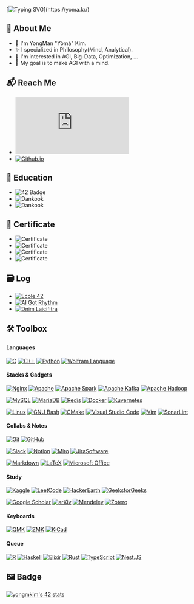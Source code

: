 [![Typing SVG](https://readme-typing-svg.herokuapp.com?font=Fira&weight=500&size=42&duration=2468&pause=4000&width=600&height=70&lines=Hello%2C+Again!+I'm+Y%C3%B2m%C3%A1.)](https://yoma.kr/)

## :bookmark: About Me

* :wave: I'm YongMan "Yòmá" Kim.
* :sparkles: I specialized in Philosophy(Mind, Analytical).
* 📖 I'm interested in AGI, Big-Data, Optimization, ...
* 🏁 My goal is to make AGI with a mind.

## :mailbox_with_mail: Reach Me

* [![Gmail Badge](https://img.shields.io/badge/|_Mail_|-_codeyoma@gmail.com-222222?style=flat-square&logo=gmail&logoColor=white&labelColor=EA4335&link=mailto:codeyoma@gmail.com)](mailto:codeyoma@gmail.com)
* [![Github.io](https://img.shields.io/badge/|_Blog_|-_yoma.kr-222222?style=flat-square&logo=GoogleHome&labelColor=4285F4&logoColor=white&link=yoma.kr)](https://yoma.kr)

## 🏫 Education

* ![42 Badge](https://img.shields.io/badge/_Cadet-_Ecole_42_|_Seoul_Campus_._2021~NOW-222?style=flat-square&logo=42&logoColor=white&labelColor=0061D5)
* ![Dankook](https://img.shields.io/badge/_Philosophy_|_Major-_University_of_Dankook_|_College_of_Humanities_._2012~2021-222222?style=flat-square&logo=htmlacademy&logoColor=white&labelColor=0061D5)
* ![Dankook](https://img.shields.io/badge/_SW_Convergence_Cinematic_Contents_|_Double_Major-_University_of_Dankook_|_College_of_SW_Convergence_._2018~2021-222222?style=flat-square&logo=htmlacademy&logoColor=white&labelColor=0061D5)

## 🎫 Certificate

* ![Certificate](https://img.shields.io/badge/_Engineer_Information_Processing_|_정보처리기사-_HRDK_|_한국산업인력공단_._2021-222222?style=flat-square&logo=slickpic&logoColor=white&labelColor=0D597F)
* ![Certificate](https://img.shields.io/badge/_Advanced_Data_Analytics_Semi_Professional_\(ADsP\)_|_데이터분석_준전문가-_Kdata_|_한국데이터산업진흥원._2020-222222?style=flat-square&logo=slickpic&logoColor=white&labelColor=0D597F)
* ![Certificate](https://img.shields.io/badge/_Craftsman_Information_Equipment_Operation_|_정보기기운용기능사-_HRDK_|_한국산업인력공단_._2011-222222?style=flat-square&logo=slickpic&logoColor=white&labelColor=0D597F)
* ![Certificate](https://img.shields.io/badge/_Computerized_Accounting_Specialist_Level_3_|_전산회계_3급-_KORCHAM_|_대한상공회의소_._2011-222222?style=flat-square&logo=slickpic&logoColor=white&labelColor=0D597F)

<!--
[![Github.io](https://img.shields.io/badge/|_Algorithm_|-_AI_Got_Rhythm-00BCB4?style=for-the-badge&logo=TheAlgorithms&labelColor=222222&logoColor=white&link=aigotrhythm.kr)](https://aigotrhythm.kr)

[![Github.io](https://img.shields.io/badge/|_AI_|-_Dnim_L'aicifitra-412991?style=for-the-badge&logo=OpenAI&labelColor=222222&logoColor=white&link=github.com/Dnim-Laicifitra)](https://github.com/Dnim-Laicifitra)
-->

## 🗃️ Log

* [![Ecole 42](https://img.shields.io/badge/|_École_|-_Yòmá's_Log_-222222?style=flat-square&logo=42&labelColor=33BABC&logoColor=white&link=github.com/ecole42-yoma)](https://github.com/ecole42-yoma)
* [![AI Got Rhythm](https://img.shields.io/badge/|_Algorithm_|-_AI%20_Got%20_Rhythm-222222?style=flat-square&logo=TheAlgorithms&labelColor=5468FF&logoColor=white&link=aigotrhythm.kr)](https://aigotrhythm.kr)
* [![Dnim Laicifitra](https://img.shields.io/badge/|_AI_|-_Dnim%20_L'aicifitra-222222?style=flat-square&logo=OpenAI&labelColor=412991&logoColor=white&link=github.com/Dnim-Laicifitra)](https://github.com/Dnim-Laicifitra)

## 🛠️ Toolbox

#### Languages
[![C](https://img.shields.io/badge/C-222?&logo=c&logoColor=#A8B9CC)](https://en.wikipedia.org/wiki/C_(programming_language))
[![C++](https://img.shields.io/badge/C++-222?&logo=c%2B%2B&logoColor=00599C)](https://en.wikipedia.org/wiki/C%2B%2B)
[![Python](https://img.shields.io/badge/Python-222?&logo=Python&logoColor=3776AB)](https://www.python.org/)
[![Wolfram Language](https://img.shields.io/badge/Wolfram_Language-222?&logo=wolfram-language&logoColor=DD1100)](https://www.wolfram.com/language/)

<!--
#### Library
![PyTorch](https://img.shields.io/badge/pytorch-EE4C2C?&logo=pytorch)
![TensorFlow](https://img.shields.io/badge/tensorflow-FF6F00?&logo=tensorflow)
![Keras](https://img.shields.io/badge/keras-D00000?&logo=keras)
![NumPy](https://img.shields.io/badge/numpy-013243?&logo=numpy)
![Pandas](https://img.shields.io/badge/pandas-150458?&logo=pandas)
![SciPy](https://img.shields.io/badge/scipy-8CAAE6?&logo=scipy)
![SymPy](https://img.shields.io/badge/sympy-3B5526?&logo=sympy)
![Selenium](https://img.shields.io/badge/selenium-43B02A?&logo=selenium)
-->

#### Stacks & Gadgets
[![Nginx](https://img.shields.io/badge/Nginx-222?&logo=nginx&logoColor=009639)](https://www.nginx.com/)
[![Apache](https://img.shields.io/badge/Apache-222?&logo=apache&logoColor=D22128)](https://httpd.apache.org/)
[![Apache Spark](https://img.shields.io/badge/Apache_Spark-222?&logo=apache-spark&logoColor=E25A1C)](https://spark.apache.org/)
[![Apache Kafka](https://img.shields.io/badge/Apache_Kafka-222?&logo=apache-kafka)](https://kafka.apache.org/)
[![Apache Hadoop](https://img.shields.io/badge/Apache_Hadoop-222?&logo=apache-hadoop&logoColor=66CCFF)](https://hadoop.apache.org/)

[![MySQL](https://img.shields.io/badge/MySQL-222?&logo=MySQL)](https://www.mysql.com/)
[![MariaDB](https://img.shields.io/badge/MariaDB-222?&logo=mariadb)](https://mariadb.org/)
[![Redis](https://img.shields.io/badge/Redis-222?&logo=redis&logoColor=DC382D)](https://redis.io/)
[![Docker](https://img.shields.io/badge/Docker-222?&logo=docker&logoColor=2496ED)](https://www.docker.com/)
[![Kuvernetes](https://img.shields.io/badge/Kubernetes-222?&logo=kubernetes)](https://kubernetes.io/)

[![Linux](https://img.shields.io/badge/Linux-222?&logo=linux)](https://kernel.org/)
[![GNU Bash](https://img.shields.io/badge/GNU_Bash-222?&logo=GNUBash&logoColor=4EAA25)](https://www.gnu.org/software/bash/)
[![CMake](https://img.shields.io/badge/CMake-222?&logo=CMake&logoColor=064F8C)](https://cmake.org/)
[![Visual Studio Code](https://img.shields.io/badge/Visual_Studio_Code-222?&logo=visual-studio-code&logoColor=007ACC)](https://code.visualstudio.com/)
[![Vim](https://img.shields.io/badge/Vim-222?&logo=vim&logoColor=019733)](https://www.vim.org/)
[![SonarLint](https://img.shields.io/badge/SonarLint-222?&logo=sonarlint&logoColor=CB2029)](https://www.sonarsource.com/products/sonarlint/)

#### Collabs & Notes
[![Git](https://img.shields.io/badge/Git-222?&logo=git)](https://git-scm.com/)
[![GitHub](https://img.shields.io/badge/GitHub-222?&logo=github)](https://github.com/)

[![Slack](https://img.shields.io/badge/Slack-222?&logo=slack)](https://slack.com/)
[![Notion](https://img.shields.io/badge/Notion-222?&logo=notion)](https://www.notion.so/)
[![Miro](https://img.shields.io/badge/Miro-222?&logo=miro)](https://miro.com/)
[![JiraSoftware](https://img.shields.io/badge/JiraSoftware-222?&logo=JiraSoftware&logoColor=0052CC)](https://www.atlassian.com/)

[![Markdown](https://img.shields.io/badge/Markdown-222?&logo=markdown)](https://daringfireball.net/projects/markdown/)
[![LaTeX](https://img.shields.io/badge/Latex-222?&logo=latex&logoColor=008080)](https://www.latex-project.org/)
[![Microsoft Office](https://img.shields.io/badge/Microsoft_Office-222?&logo=microsoft-office&logoColor=D83B01)](https://www.microsoft.com/en-us/microsoft-365)

#### Study
[![Kaggle](https://img.shields.io/badge/Kaggle-222?&logo=kaggle)](https://www.kaggle.com/)
[![LeetCode](https://img.shields.io/badge/LeetCode-222?&logo=leetcode)](https://leetcode.com/)
[![HackerEarth](https://img.shields.io/badge/HackerEarth-222?&logo=hackerearth)](https://www.hackerearth.com/)
[![GeeksforGeeks](https://img.shields.io/badge/GeeksforGeeks-222?&logo=GeeksforGeeks&logoColor=2F8D46)](https://www.geeksforgeeks.org/)

[![Google Scholar](https://img.shields.io/badge/Google_Scholar-222?&logo=google-scholar)](https://scholar.google.com/)
[![arXiv](https://img.shields.io/badge/arXiv-222?&logo=arxiv&logoColor=B31B1B)](https://arxiv.org/)
[![Mendeley](https://img.shields.io/badge/Mendeley-222?&logo=mendeley&logoColor=9D1620)](https://www.mendeley.com/)
[![Zotero](https://img.shields.io/badge/Zotero-222?&logo=zotero&logoColor=CC2936)](https://www.zotero.org/)

#### Keyboards
[![QMK](https://img.shields.io/badge/QMK-222?&logo=qmk)](https://qmk.fm/)
[![ZMK](https://img.shields.io/badge/ZMK-222?&logo=qmk)](https://zmk.dev/)
[![KiCad](https://img.shields.io/badge/KiCad-222?&logo=KiCad&logoColor=314CB0)](https://www.kicad.org/)

#### Queue
[![R](https://img.shields.io/badge/R-222?&logo=r&logoColor=276DC3)](https://www.r-project.org/)
[![Haskell](https://img.shields.io/badge/Haskell-222?&logo=haskell&logoColor=5D4F85)](https://www.haskell.org/)
[![Elixir](https://img.shields.io/badge/Elixir-222?&logo=elixir&logoColor=4B275F)](https://elixir-lang.org/)
[![Rust](https://img.shields.io/badge/Rust-222?&logo=rust)](https://www.rust-lang.org/)
[![TypeScript](https://img.shields.io/badge/TypeScript-222?&logo=Typescript)](https://www.typescriptlang.org/)
[![Nest.JS](https://img.shields.io/badge/Nest.js-222?&logo=NestJs&logoColor=E0234E)](https://nestjs.com/)

## 🖼️ Badge

<!--
[![yongmkim's 42 stats](https://badge42.vercel.app/api/v2/cl38txogk004909l100cr3o0d/stats?cursusId=21&coalitionId=86)](https://github.com/ecole42-yoma)
-->
[![yongmkim's 42 stats](https://badge.mediaplus.ma/darkblue/yongmkim?1337Badge=off&UM6P=off)](https://github.com/ecole42-yoma)


<br>
